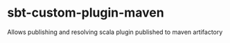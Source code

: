 # sbt-custom-plugin-maven
Allows publishing and resolving scala plugin published to maven artifactory
